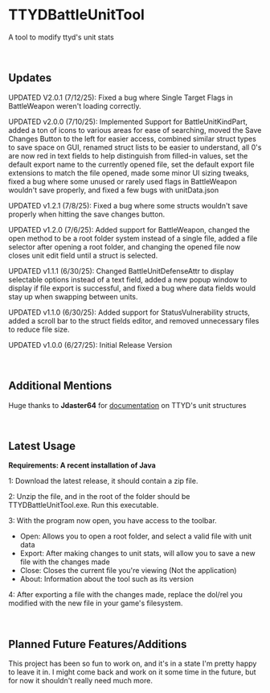 # TTYDBattleUnitTool
A tool to modify ttyd's unit stats

<br/>

## Updates

UPDATED V2.0.1 (7/12/25): Fixed a bug where Single Target Flags in BattleWeapon weren't loading correctly.

UPDATED v2.0.0 (7/10/25): Implemented Support for BattleUnitKindPart, added a ton of icons to various areas for ease of searching, moved the Save Changes Button to the left for easier access, combined similar struct types to save space on GUI, renamed struct lists to be easier to understand, all 0's are now red in text fields to help distinguish from filled-in values, set the default export name to the currently opened file, set the default export file extensions to match the file opened, made some minor UI sizing tweaks, fixed a bug where some unused or rarely used flags in BattleWeapon wouldn't save properly, and fixed a few bugs with unitData.json

UPDATED v1.2.1 (7/8/25): Fixed a bug where some structs wouldn't save properly when hitting the save changes button.

UPDATED v1.2.0 (7/6/25): Added support for BattleWeapon, changed the open method to be a root folder system instead of a single file, added a file selector after opening a root folder, and changing the opened file now closes unit edit field until a struct is selected.

UPDATED v1.1.1 (6/30/25): Changed BattleUnitDefenseAttr to display selectable options instead of a text field, added a new popup window to display if file export is successful, and fixed a bug where data fields would stay up when swapping between units.

UPDATED v1.1.0 (6/30/25): Added support for StatusVulnerability structs, added a scroll bar to the struct fields editor, and removed unnecessary files to reduce file size.

UPDATED v1.0.0 (6/27/25): Initial Release Version

<br/>

## Additional Mentions

Huge thanks to **Jdaster64** for [documentation](https://github.com/jdaster64/ttyd-utils/blob/master/docs/ttyd_structures_pseudocode.txt) on TTYD's unit structures

<br/>

## Latest Usage

**Requirements: A recent installation of Java**

1: Download the latest release, it should contain a zip file.

2: Unzip the file, and in the root of the folder should be TTYDBattleUnitTool.exe. Run this executable.

3: With the program now open, you have access to the toolbar.
  - Open: Allows you to open a root folder, and select a valid file with unit data
  - Export: After making changes to unit stats, will allow you to save a new file with the changes made
  - Close: Closes the current file you're viewing (Not the application)
  - About: Information about the tool such as its version

4: After exporting a file with the changes made, replace the dol/rel you modified with the new file in your game's filesystem.

<br/>

## Planned Future Features/Additions
This project has been so fun to work on, and it's in a state I'm pretty happy to leave it in. I might come back and work on it some time in the future, but for now it shouldn't really need much more.
